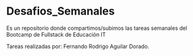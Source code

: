 # Desafios_Semanales

Es un repositorio donde compartimos/subimos las tareas semanales del Bootcamp de Fullstack de Educación IT
















Tareas realizadas por: Fernando Rodrigo Aguilar Dorado.
